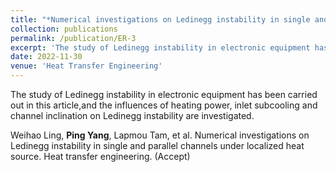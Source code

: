 ```yaml
---
title: "*Numerical investigations on Ledinegg instability in single and parallel channels under localized heat source*"
collection: publications
permalink: /publication/ER-3 
excerpt: 'The study of Ledinegg instability in electronic equipment has been carried out in this article,and the influences of heating power, inlet subcooling and channel inclination on Ledinegg instability are investigated.'
date: 2022-11-30  
venue: 'Heat Transfer Engineering'
---
```

The study of Ledinegg instability in electronic equipment has been carried out in this article,and the influences of heating power, inlet subcooling and channel inclination on Ledinegg instability are investigated. 

Weihao Ling, **Ping Yang**, Lapmou Tam, et al. Numerical investigations on Ledinegg instability in single and parallel channels under localized heat source. Heat transfer engineering. (Accept)
